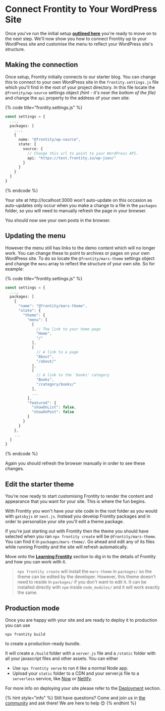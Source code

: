 # Connect Frontity to Your WordPress Site

Once you've run the initial setup [**outlined here**](quick-start-guide.md) you're ready to move on to the next step. We'll now show you how to connect Frontity up to your WordPress site and customise the menu to reflect your WordPress site's structure.

## Making the connection

Once setup, Frontity initially connects to our starter blog. You can change this to connect to your own WordPress site in the `frontity.settings.js` file which you'll find in the root of your project directory. In this file locate the `@frontity/wp-source` settings object _(hint - it's near the bottom of the file)_ and change the `api` property to the address of your own site:

{% code title="frontity.settings.js" %}
```typescript
const settings = {
  ...,
  packages: [
    ...,
    {
      name: "@frontity/wp-source",
      state: {
        source: {
          // Change this url to point to your WordPress API.
          api: "https://test.frontity.io/wp-json/"
        }
      }
    }
  ]
}
```
{% endcode %}

Your site at http://localhost:3000 won't auto-update on this occasion as auto-updates only occur when you make a change to a file in the `packages` folder, so you will need to manually refresh the page in your browser.

You should now see your own posts in the browser.

## Updating the menu

However the menu still has links to the demo content which will no longer work. You can change these to point to archives or pages on your own WordPress site. To do so locate the `@frontity/mars-theme` settings object and change the `menu` array to reflect the structure of your own site. So for example:

{% code title="frontity.settings.js" %}
```typescript
const settings = {
  ...,
  packages: [
    {
      "name": "@frontity/mars-theme",
      "state": {
        "theme": {
          "menu": [
            [
              // The link to your home page
              "Home",
              "/"
            ],
            [
              // A link to a page
              "About",
              "/about/"
            ],
            [
              // A link to the 'books' category
              "Books",
              "/category/books/"
            ],
            ...
          ],
          "featured": {
            "showOnList": false,
            "showOnPost": false
          }
        }
      }
    },
    ...
  ]
}
```
{% endcode %}

Again you should refresh the browser manually in order to see these changes.

## Edit the starter theme

You're now ready to start customising Frontity to render the content and appearance that you want for your site. This is where the fun begins.

With Frontity you won't have your site code in the root folder as you would with `gatsbyjs` or `next.js`. Instead you develop Frontity packages and in order to personalize your site you'll edit a theme package.

If you're just starting out with Frontity then the theme you should have selected when you ran `npx frontity create` will be `@frontity/mars-theme`. You can find it in `packages/mars-theme/`. Go ahead and edit any of its files while running Frontity and the site will refresh automatically.

Move onto the [**Learning Frontity**](learning-frontity/README.md) section to dig in to the details of Frontity and how you can work with it.

> `npx frontity create` will install the `mars-theme` in `packages/` so the theme can be edited by the developer. However, this theme doesn't need to reside in `packages/` if you don't want to edit it. It can be installed directly with `npm` inside `node_modules/` and it will work exactly the same.

## Production mode

Once you are happy with your site and are ready to deploy it to production you can use

```text
npx frontity build
```

to create a production-ready bundle.

It will create a `/build` folder with a `server.js` file and a `/static` folder with all your javascript files and other assets. You can either

* Use `npx frontity serve` to run it like a normal Node app.
* Upload your `static` folder to a CDN and your server.js file to a `serverless` service, like [Now](../installation-and-deploy/deploy-on-now.md) or [Netlify](https://www.netlify.com/?ref=frontity).

For more info on deploying your site please refer to the [Deployment](../deployment/README.md) section.

{% hint style="info" %}
Still have questions? Come and join us in [the community](https://community.frontity.org/) and ask there! We are here to help 😊
{% endhint %}
